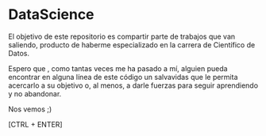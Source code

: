 # DataScience
El objetivo de este repositorio es compartir parte de trabajos que van saliendo, producto de haberme especializado en la carrera de Científico de Datos.

Espero que , como tantas veces me ha pasado a mí, alguien pueda encontrar en alguna línea de este código un salvavidas que le permita acercarlo a su objetivo o, al menos, a darle fuerzas para seguir aprendiendo y no abandonar.

Nos vemos ;) 

[CTRL + ENTER]

